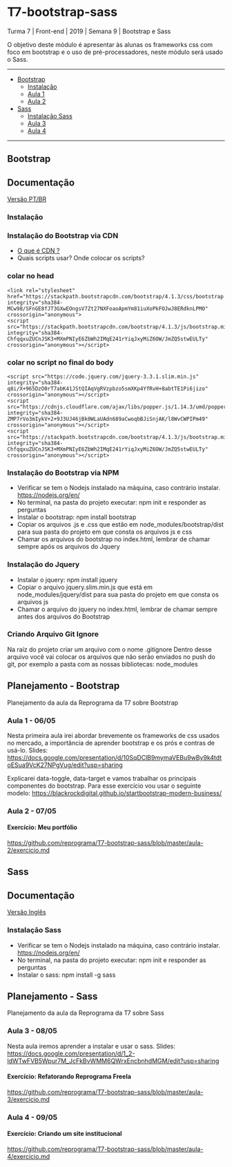 # T7-bootstrap-sass
Turma 7 | Front-end | 2019 | Semana 9 | Bootstrap e Sass

O objetivo deste módulo é apresentar às alunas os frameworks css com foco em bootstrap e o uso de pré-processadores, neste módulo será usado o Sass.

***

* [Bootstrap](#bootstrap)
  * [Instalação](#instalação)
  * [Aula 1](#aula-1---0605)
  * [Aula 2](#aula-2---0705)
* [Sass](#sass)
  * [Instalação Sass](#instalação-sass)
  * [Aula 3](#aula-3---0805)
  * [Aula 4](#aula-4---0905)

***

## Bootstrap 
## Documentação 
[Versão PT/BR](https://getbootstrap.com.br/)

### Instalação
### Instalação do Bootstrap via CDN
  
  - [O que é CDN ?](https://www.youtube.com/watch?v=02rvd_7HcFY)
  - Quais scripts usar? Onde colocar os scripts?
  
### colar no head

```
<link rel="stylesheet" href="https://stackpath.bootstrapcdn.com/bootstrap/4.1.3/css/bootstrap.min.css" integrity="sha384-MCw98/SFnGE8fJT3GXwEOngsV7Zt27NXFoaoApmYm81iuXoPkFOJwJ8ERdknLPMO" crossorigin="anonymous">
<script src="https://stackpath.bootstrapcdn.com/bootstrap/4.1.3/js/bootstrap.min.js" integrity="sha384-ChfqqxuZUCnJSK3+MXmPNIyE6ZbWh2IMqE241rYiqJxyMiZ6OW/JmZQ5stwEULTy" crossorigin="anonymous"></script>
```
### colar no script no final do body
```
<script src="https://code.jquery.com/jquery-3.3.1.slim.min.js" integrity="sha384-q8i/X+965DzO0rT7abK41JStQIAqVgRVzpbzo5smXKp4YfRvH+8abtTE1Pi6jizo" crossorigin="anonymous"></script>
<script src="https://cdnjs.cloudflare.com/ajax/libs/popper.js/1.14.3/umd/popper.min.js" integrity="sha384-ZMP7rVo3mIykV+2+9J3UJ46jBk0WLaUAdn689aCwoqbBJiSnjAK/l8WvCWPIPm49" crossorigin="anonymous"></script>
<script src="https://stackpath.bootstrapcdn.com/bootstrap/4.1.3/js/bootstrap.min.js" integrity="sha384-ChfqqxuZUCnJSK3+MXmPNIyE6ZbWh2IMqE241rYiqJxyMiZ6OW/JmZQ5stwEULTy" crossorigin="anonymous"></script>
```

### Instalação do Bootstrap via NPM
- Verificar se tem o Nodejs instalado na máquina, caso contrário instalar. https://nodejs.org/en/
- No terminal, na pasta do projeto executar: npm init e responder as perguntas
- Instalar o bootstrap: npm install bootstrap
- Copiar os arquivos .js e .css que estão em node_modules/bootstrap/dist para sua pasta do projeto em que consta os arquivos js e css
- Chamar os arquivos do bootstrap no index.html, lembrar de chamar sempre após os arquivos do Jquery

### Instalação do Jquery
- Instalar o jquery: npm install jquery
- Copiar o arquivo jquery.slim.min.js que está em node_modules/jquery/dist para sua pasta do projeto em que consta os arquivos js
- Chamar o arquivo do jquery no index.html, lembrar de chamar sempre antes dos arquivos do Bootstrap

### Criando Arquivo Git Ignore
Na raíz do projeto criar um arquivo com o nome .gitignore
Dentro desse arquivo você vai colocar os arquivos que não serão enviados no push do git, por exemplo a pasta com as nossas bibliotecas: node_modules

## Planejamento - Bootstrap
Planejamento da aula da Reprograma da T7 sobre Bootstrap

### Aula 1 - 06/05
Nesta primeira aula irei abordar brevemente os frameworks de css usados no mercado, a importância de aprender bootstrap e os prós e contras de usá-lo. 
Slides: https://docs.google.com/presentation/d/10SqDClB9mymaVEBu9wBy9k4tdtoESua9VcK27NPgVug/edit?usp=sharing

Explicarei data-toggle, data-target e vamos trabalhar os principais componentes do bootstrap.
Para esse exercício vou usar o seguinte modelo: https://blackrockdigital.github.io/startbootstrap-modern-business/

### Aula 2 - 07/05

#### Exercício: Meu portfólio
https://github.com/reprograma/T7-bootstrap-sass/blob/master/aula-2/exercicio.md

## Sass 
## Documentação 
[Versão Inglês](https://sass-lang.com/documentation)

### Instalação Sass
- Verificar se tem o Nodejs instalado na máquina, caso contrário instalar. https://nodejs.org/en/
- No terminal, na pasta do projeto executar: npm init e responder as perguntas
- Instalar o sass: npm install -g sass

## Planejamento - Sass
Planejamento da aula da Reprograma da T7 sobre Sass

### Aula 3 - 08/05
Nesta aula iremos aprender a instalar e usar o sass.
Slides: https://docs.google.com/presentation/d/1_2-ldWTwFVB5Wpur7M_JcFkBvWMM6QWrxEncbnhdMGM/edit?usp=sharing

#### Exercício: Refatorando Reprograma Freela
https://github.com/reprograma/T7-bootstrap-sass/blob/master/aula-3/exercicio.md

### Aula 4 - 09/05

#### Exercício: Criando um site institucional
https://github.com/reprograma/T7-bootstrap-sass/blob/master/aula-4/exercicio.md
